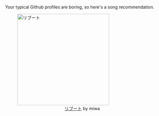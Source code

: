 Your typical Github profiles are boring, so here's a song recommendation.
<figure><img width="300" height="300" src="https://i.scdn.co/image/ab67616d0000b27310ba34611d79a415a5c1df1c" alt="リブート" /><figcaption align="center"><a href="https://open.spotify.com/track/5bTgpL0eRxUX8BLl0ZlGpL" target="_blank">リブート</a> by miwa</figcaption></figure>
